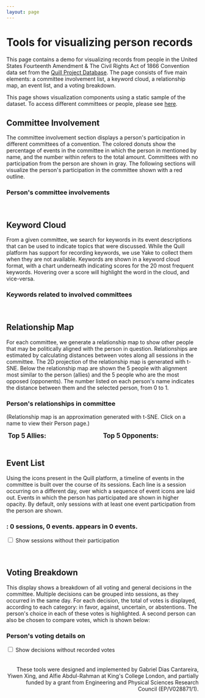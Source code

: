 ```yaml
---
layout: page
---
```


<link href="person-visualize.css" rel="stylesheet">
<script src="lib/d3.v5.min.js"></script>
<script> window.d3v5 = window.d3; </script>
<script src="lib/d3.min.js"></script>
<script src="lib/d3.layout.cloud.js"></script>
<script src="lib/jquery-3.6.0.min.js"></script>

# Tools for visualizing person records

This page contains a demo for visualizing records from people in the United States Fourteenth Amendment & The Civil Rights Act of 1866 Convention data set from the [Quill Project Database](https://www.quillproject.net/overview_3/143).
The page consists of five main elements: a committee involvement list, a keyword cloud, a relationship map, an event list, and a voting breakdown.

This page shows visualization components using a static sample of the dataset. To access different committees or people, please see [here](https://www.quillproject.net/person_visualize/143/4564).

## Committee Involvement

The committee involvement section displays a person's participation in different committees of a convention. The colored donuts show the percentage of events in the committee in which the person in mentioned by name, and the number within refers to the total amount. Committees with no participation from the person are shown in gray. The following sections will visualize the person's participation in the committee shown with a red outline.

<div class="panel panel-default">
    <div class="panel-heading panel-heading-height">
        <div class="pull-left">
            <h3 class="panel-title panel-title-size font-color"><strong><span id="committee-list-person-name">Person</span>'s committee involvements</strong></h3>
            <!--<p>(Events participated: numbers show total amount, rings show percentage. Click a committee to see involvement details.)</p>-->
        </div>
    </div>
    <div class="panel-body">
        <div id="list-view-committees"></div>
    </div>
</div>
<br>


## Keyword Cloud

From a given committee, we search for keywords in its event descriptions that can be used to indicate topics that were discussed. While the Quill platform has support for recording keywords, we use Yake to collect them when they are not available. Keywords are shown in a keyword cloud format, with a chart underneath indicating scores for the 20 most frequent keywords. Hovering over a score will highlight the word in the cloud, and vice-versa.

<div class="panel panel-default">
    <div class="panel-heading panel-heading-height">
        <div class="pull-left">
            <h3 class="panel-title panel-title-size font-color"><strong>Keywords related to <span id="wordcloud-committee-name">involved committees</span></strong></h3>
            <!--<p>(WordCloud Visualization - larger words indicate stronger presence in documents)</p>-->
        </div>
    </div>
    <div class="panel-body">
        <div id="word-cloud" style="display:inline"></div>
        <div id="horizontal-bar" style="display:inline"></div>
    </div>
</div>
<br>


## Relationship Map

For each committee, we generate a relationship map to show other people that may be politically aligned with the person in question. Relationships are estimated by calculating distances between votes along all sessions in the committee. The 2D projection of the relationship map is generated with t-SNE. Below the relationship map are shown the 5 people with alignment most similar to the person (allies) and the 5 people who are the most opposed (opponents). The number listed on each person's name indicates the distance between them and the selected person, from 0 to 1.

<div class="panel panel-default">
    <div class="panel-heading panel-heading-height">
        <div class="pull-left">
            <h3 class="panel-title panel-title-size font-color"><strong><span id="relationships-person-name">Person</span>'s relationships in <span id="relationships-committee-name">committee</span></strong></h3>
            <p>(Relationship map is an approximation generated with t-SNE. Click on a name to view their Person page.)</p>
        </div>
    </div>
    <div class="panel-body">
        <div id="canvas-neighborhood-projection" style="display:inline-block"></div>
        <div id="allies-enemies-container" style="display:inline-block; width:90%">
            <div id="allies-display" style="width:45%; float:left"><strong style="font-size:120%">Top 5 Allies: </strong><br></div>
            <div id="enemies-display" style="width:45%; float:right"><strong style="font-size:120%">Top 5 Opponents: </strong><br></div>
        </div>
    </div>
</div>
<br>


## Event List

Using the icons present in the Quill platform, a timeline of events in the committee is built over the course of its sessions. Each line is a session occurring on a different day, over which a sequence of event icons are laid out. Events in which the person has participated are shown in higher opacity. By default, only sessions with at least one event participation from the person are shown.

<div class="panel panel-default">
    <div class="panel-heading panel-heading-height">
        <div class="pull-left">
            <h3 class="panel-title panel-title-size font-color">
                <strong>
                    <span id="committee-clicked-text"></span>:
                    <span id="no-of-sessions">0</span> sessions,
                    <span id="no-of-events">0</span> events.
                    <span id="event-list-person-name"> </span>
                     appears in <span id="no-of-events-participated">0</span> events.
                </strong>
            </h3>
            <!--<p>(Event timeline organized by sessions. Click on the event to view to the specific event page)</p>-->
        </div>
    </div>
    <div class="panel-body">
        <input type="checkbox" id="checkbox-events-disable-filter"> Show sessions without their participation <br><br>
        <div id="canvas-person-events-timeline" style="overflow: auto;"></div>
    </div>
</div>
<br>


## Voting Breakdown 

This display shows a breakdown of all voting and general decisions in the committee. Multiple decisions can be grouped into sessions, as they occurred in the same day. For each decision, the total of votes is displayed, according to each category: in favor, against, uncertain, or abstentions. The person's choice in each of these votes is highlighted. A second person can also be chosen to compare votes, which is shown below:

<!--<div class="panel panel-default">
    <div class="panel-heading panel-heading-height">
        <div class="pull-left">
            <h3 class="panel-title panel-title-size font-color"><strong>Compare votes</strong></h3>
            <p>Choose a person to compare to...</p>   
        </div>
    </div>
    <div class="panel-body">
        <select class="form-control" id="selector-person-comparison">
            <option value="-1" selected="selected">None</option>
        </select>
    </div>
</div>-->

<div class="panel panel-default">
    <div class="panel-heading panel-heading-height">
        <div class="pull-left">
            <h3 class="panel-title panel-title-size font-color">
                <strong>
                    <span id="voting-summary-person-name">Person</span>'s voting details on <span id="committee-clicked-text-voting"></span>
                </strong>
            </h3>
            <!--<p>(Voting breakdown per decision event. Click on the proposal name on the right to view to the specific event page)</p>-->
        </div>
    </div>
    <div class="panel-body">
        <input type="checkbox" id="checkbox-votes-disable-filter"> Show decisions without recorded votes <br><br>
        <div id="canvas-person-votes-in-committee" style="overflow-x: auto;"></div>
    </div>
</div>
<br>

<div style="text-align:right">These tools were designed and implemented by Gabriel Dias Cantareira, Yiwen Xing, and Alfie Abdul-Rahman at King's College London, and partially funded by a grant from Engineering and Physical Sciences Research Council (EP/V028871/1).</div>

<script type="text/javascript" src="person-visualize.js"></script>
